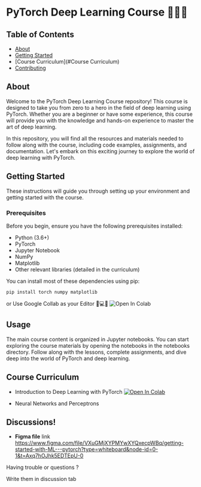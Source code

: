 # PyTorch Deep Learning Course 🔮✨🧪

## Table of Contents

- [About](#about)
- [Getting Started](#getting_started)
- [Course Curriculum](#Course Curriculum)
- [Contributing](../CONTRIBUTING.md)

## About <a name="about"></a>

Welcome to the PyTorch Deep Learning Course repository! This course is designed to take you from zero to a hero in the field of deep learning using PyTorch. Whether you are a beginner or have some experience, this course will provide you with the knowledge and hands-on experience to master the art of deep learning.

In this repository, you will find all the resources and materials needed to follow along with the course, including code examples, assignments, and documentation. Let's embark on this exciting journey to explore the world of deep learning with PyTorch.

## Getting Started <a name="getting_started"></a>

These instructions will guide you through setting up your environment and getting started with the course.

### Prerequisites

Before you begin, ensure you have the following prerequisites installed:

- Python (3.6+)
- PyTorch
- Jupyter Notebook
- NumPy
- Matplotlib
- Other relevant libraries (detailed in the curriculum)

You can install most of these dependencies using pip:

```
pip install torch numpy matplotlib
```

or Use Google Collab as your Editor 🌟💻🚀
<img src="https://colab.research.google.com/assets/colab-badge.svg" alt="Open In Colab"/>

## Usage <a name = "usage"></a>

The main course content is organized in Jupyter notebooks. You can start exploring the course materials by opening the notebooks in the notebooks directory. Follow along with the lessons, complete assignments, and dive deep into the world of PyTorch and deep learning.

## Course Curriculum <a name = "Course Curriculum"></a>

- Introduction to Deep Learning with PyTorch
  <a target="_blank" href="https://colab.research.google.com/github/Amr-Abdellatif/learn-deep-learning-using-pytorch/blob/main/curriculum/00_starting_with_basics.ipynb">
  <img src="https://colab.research.google.com/assets/colab-badge.svg" alt="Open In Colab"/>
  </a>

- Neural Networks and Perceptrons

## Discussions! <a name = "Discussions!"></a>

- **Figma file** link https://www.figma.com/file/VXuGMjXYPMYwXYQxecpWBq/getting-started-with-ML---pytorch?type=whiteboard&node-id=0-1&t=Axq7hOJhk5EDTEpU-0

Having trouble or questions ?

Write them in discussion tab
